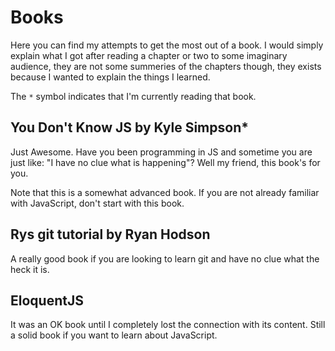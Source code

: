 # Books

Here you can find my attempts to get the most out of a book. I would simply explain what I got after reading a chapter or two to some imaginary audience, they are not some summeries of the chapters though, they exists because I wanted to explain the things I learned.

The `*` symbol indicates that I'm currently reading that book.

## You Don't Know JS by Kyle Simpson\*

Just Awesome. Have you been programming in JS and sometime you are just like: "I have no clue what is happening"? Well my friend, this book's for you.

Note that this is a somewhat advanced book. If you are not already familiar with JavaScript, don't start with this book.

## Rys git tutorial by Ryan Hodson

A really good book if you are looking to learn git and have no clue what the heck it is.

## EloquentJS

It was an OK book until I completely lost the connection with its content. Still a solid book if you want to learn about JavaScript.
